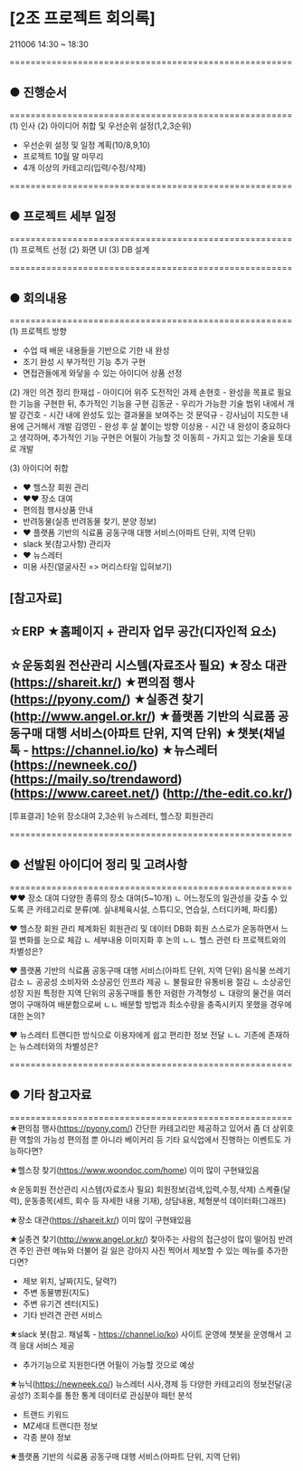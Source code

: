 # [2조 프로젝트 회의록]
211006 14:30 ~ 18:30

======================================================
## ● 진행순서
======================================================
(1) 인사
(2) 아이디어 취합 및 우선순위 설정(1,2,3순위)
  - 우선순위 설정 및 일정 계획(10/8,9,10)
  - 프로젝트 10월 말 마무리
  - 4개 이상의 카테고리(입력/수정/삭제)

======================================================
## ● 프로젝트 세부 일정
======================================================
(1) 프로젝트 선정
(2) 화면 UI
(3) DB 설계

======================================================
## ● 회의내용
======================================================
(1) 프로젝트 방향
- 수업 때 배운 내용들을 기반으로 기한 내 완성
- 조기 완성 시 부가적인 기능 추가 구현
- 면접관들에게 와닿을 수 있는 아이디어 상품 선정

(2) 개인 의견 정리
한재섭 - 아이디어 위주 도전적인 과제
손현호 - 완성을 목표로 필요한 기능을 구현한 뒤, 추가적인 기능을 구현
김동균 - 우리가 가능한 기술 범위 내에서 개발
강건호 - 시간 내에 완성도 있는 결과물을 보여주는 것
문덕규 - 강사님이 지도한 내용에 근거해서 개발
김영민 - 완성 후 살 붙이는 방향
이상용 - 시간 내 완성이 중요하다고 생각하며, 추가적인 기능 구현은 어필이 가능할 것
이동희 - 가지고 있는 기술을 토대로 개발

(3) 아이디어 취합
- ♥ 헬스장 회원 관리
- ♥♥ 장소 대여
- 편의점 행사상품 안내
- 반려동물(실종 반려동물 찾기, 분양 정보)
- ♥ 플랫폼 기반의 식료품 공동구매 대행 서비스(아파트 단위, 지역 단위)
- slack 봇(참고사항) 관리자
- ♥ 뉴스레터
- 미용 사진(얼굴사진 => 머리스타일 입혀보기)

[참고자료]
---------------------------------
☆ERP
★홈페이지 + 관리자 업무 공간(디자인적 요소)
---------------------------------
☆운동회원 전산관리 시스템(자료조사 필요)
★장소 대관(https://shareit.kr/)
★편의점 행사(https://pyony.com/)
★실종견 찾기(http://www.angel.or.kr/)
★플랫폼 기반의 식료품 공동구매 대행 서비스(아파트 단위, 지역 단위)
★챗봇(채널톡 - https://channel.io/ko)
★뉴스레터
(https://newneek.co/)
(https://maily.so/trendaword)
(https://www.careet.net/)
(http://the-edit.co.kr/)
---------------------------------

[투표결과]
1순위 장소대여
2,3순위 뉴스레터, 헬스장 회원관리


======================================================
## ● 선발된 아이디어 정리 및 고려사항
======================================================
♥♥ 장소 대여
다양한 종류의 장소 대여(5~10개)
  ㄴ 어느정도의 일관성을 갖출 수 있도록 큰 카테고리로 분류(예. 실내체육시설, 스튜디오, 연습실, 스터디카페, 파티룸)

♥ 헬스장 회원 관리
체계화된 회원관리 및 데이터 DB화
회원 스스로가 운동하면서 느낄 변화를 눈으로 체감
  ㄴ 세부내용 이미지화 후 논의
  ㄴㄴ 헬스 관련 타 프로젝트와의 차별성은?

♥ 플랫폼 기반의 식료품 공동구매 대행 서비스(아파트 단위, 지역 단위)
음식물 쓰레기 감소
  ㄴ 공공성
소비자와 소상공인 인프라 제공
  ㄴ 불필요한 유통비용 절감
  ㄴ 소상공인 성장 지원
특정한 지역 단위의 공동구매를 통한 저렴한 가격형성
  ㄴ 대량의 물건을 여러명이 구매하여 배분함으로써 
  ㄴㄴ 배분할 방법과 최소수량을 충족시키지 못했을 경우에 대한 논의?

♥ 뉴스레터
트랜디한 방식으로 이용자에게 쉽고 편리한 정보 전달
  ㄴㄴ 기존에 존재하는 뉴스레터와의 차별성은?

======================================================
## ● 기타 참고자료
======================================================
★편의점 행사(https://pyony.com/)
간단한 카테고리만 제공하고 있어서 좀 더 상위호환 역할의 가능성
편의점 뿐 아니라 베이커리 등 기타 요식업에서 진행하는 이벤트도 가능하다면?

★헬스장 찾기(https://www.woondoc.com/home)
이미 많이 구현돼있음

☆운동회원 전산관리 시스템(자료조사 필요)
회원정보(검색,입력,수정,삭제) 스케쥴(달력), 운동종목(세트, 회수 등 자세한 내용 기재), 상담내용, 체형분석 데이터화(그래프)

★장소 대관(https://shareit.kr/)
이미 많이 구현돼있음

★실종견 찾기(http://www.angel.or.kr/)
찾아주는 사람의 접근성이 많이 떨어짐
반려견 주인 관련 메뉴와 더불어 길 잃은 강아지 사진 찍어서 제보할 수 있는 메뉴를 추가한다면?
+ 제보 위치, 날짜(지도, 달력?)
+ 주변 동물병원(지도)
+ 주변 유기견 센터(지도)
+ 기타 반려견 관련 서비스

★slack 봇(참고. 채널톡 - https://channel.io/ko)
사이트 운영에 챗봇을 운영해서 고객 응대 서비스 제공
+ 추가기능으로 지원한다면 어필이 가능할 것으로 예상

★뉴닉(https://newneek.co/)
뉴스레터
시사,경제 등 다양한 카테고리의 정보전달(공공성?)
조회수를 통한 통계 데이터로 관심분야 패턴 분석
+ 트랜드 키워드
+ MZ세대 트랜디한 정보
+ 각종 분야 정보

★플랫폼 기반의 식료품 공동구매 대행 서비스(아파트 단위, 지역 단위)




